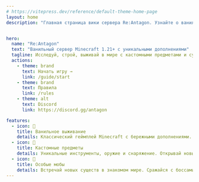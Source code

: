 ```yaml
---
# https://vitepress.dev/reference/default-theme-home-page
layout: home
description: "Главная страница вики сервера Re:Antagon. Узнайте о ванильном Minecraft сервере 1.21+ с уникальными предметами, мобами и механиками выживания."


hero:
  name: "Re:Antagon"
  text: "Ванильный сервер Minecraft 1.21+ с уникальными дополнениями"
  tagline: Исследуй, строй, выживай в мире с кастомными предметами и существами
  actions:
    - theme: brand
      text: Начать игру →
      link: /guide/start
    - theme: brand
      text: Правила
      link: /rules
    - theme: alt
      text: Discord
      link: https://discord.gg/antagon

features:
  - icon: 🏰
    title: Ванильное выживание
    details: Классический геймплей Minecraft с бережными дополнениями. Никаких телепортов и лишних команд — только хардкорное выживание
  - icon: 🎒
    title: Кастомные предметы
    details: Уникальные инструменты, оружие и снаряжение. Открывай новые механики и улучшай свой арсенал. [Подробнее о предметах](/guide/items/)
  - icon: 👾
    title: Особые мобы
    details: Встречай новых существ в знакомом мире. Сражайся с боссами и получай редкие награды. [Узнайте о богах](/gods/)
---
```

